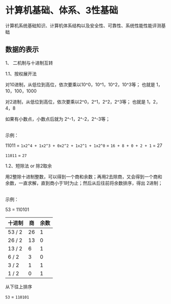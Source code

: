 # 计算机基础、体系、3性基础

计算机系统基础知识、计算机体系结构以及安全性、可靠性、系统性能性能评测基础

## 数据的表示

1、 二机制与十进制互转

1.1、按权展开法

对10进制，从低位到高位，依次要乘以10^0，10^1，10^2，10^3等； 也就是 1，10，100，1000

对2进制，从低位到高位，依次要乘以2^0，2^1，2^2，2^3等； 也就是 1，2，4，8

如果有小数点，小数点后就为 2^-1，2^-2，2^-3等；

<br>
示例：

11011 = `1x2^4 + 1x2^3 + 0x2^2 + 1x2^1 + 1x2^0` = `16 + 8 + 0 + 2 + 1` = 27

`11011` = `27`

1.2、短除法 or 除2取余

用2整除十进制整数，可以得到一个商和余数；再用2去除商，又会得到一个商和余数，一直求解，直到商小于1时为止；然后从后往前将余数排序，得出 2进制；

<br>
示例：

53 = 110101

十进制 | 商 | 余数
---   | --- | ---
53 / 2| 26  | 1
26 / 2| 13  | 0
13 / 2| 6   | 1
6  / 2| 3   | 0
3  / 2| 1   | 1
1  / 2| 0   | 1

从下往上排序

`53` = `110101`
